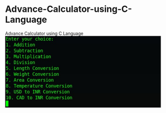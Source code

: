 # Advance-Calculator-using-C-Language
Advance Calculator using C Language
![alt text](https://github.com/AdityaChhapane/Advance-Calculator-using-C-Language/blob/main/WhatsApp%20Image%202023-04-25%20at%201.56.06%20PM.jpeg)
